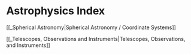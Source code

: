 # Astrophysics Index


 [[_Spherical Astronomy|Spherical Astronomy / Coordinate Systems]]
 
 [[_Telescopes, Observations and Instruments|Telescopes, Observations, and Instruments]]
